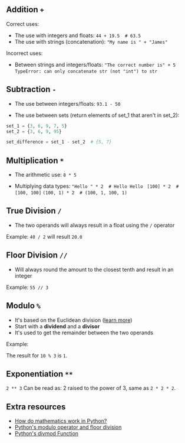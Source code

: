 ## Addition `+`
Correct uses:
- The use with integers and floats:
`44 + 19.5  # 63.5`
- The use with strings (concatenation):
`"My name is " + "James"`

Incorrect uses:
- Between strings and integers/floats:
`"The correct number is" + 5`
`TypeError: can only concatenate str (not "int") to str`

## Subtraction `-`
- The use between integers/floats:
`93.1 - 50`

- The use between sets (return elements of set_1 that aren't in set_2):
```python
set_1 = {3, 6, 9, 7, 5}
set_2 = {3, 6, 9, 95}

set_difference = set_1 - set_2  # {5, 7}
```

## Multiplication `*`
- The arithmetic use:
`8 * 5`

- Multiplying data types:
`"Hello " * 2  # Hello Hello `
`[100] * 2  # [100, 100]`
`(100, 1) * 2  # (100, 1, 100, 1)`

## True Division `/`
- The two operands will always result in a float using the `/` operator

Example:
`40 / 2` will result `20.0`

## Floor Division `//`
- Will always round the amount to the closest tenth and result in an integer

Example:
`55 // 3`

## Modulo `%`
- It's based on the Euclidean division ([learn more](https://blog.teclado.com/pythons-modulo-operator-and-floor-division/))
- Start with a **dividend** and a **divisor**
- It's used to get the remainder between the two operands

Example:

The result for `10 % 3` is `1`.


## Exponentiation `**`
`2 ** 3` Can be read as: 2 raised to the power of 3, same as `2 * 2 * 2`.


## Extra resources
- [How do mathematics work in Python?](https://python.tecladocode.com/1_age_program/1_strings_numbers.html#how-do-mathematics-work-in-python)
- [Python's modulo operator and floor division](https://blog.teclado.com/pythons-modulo-operator-and-floor-division/)
- [Python's divmod Function](https://blog.teclado.com/pythons-divmod-function/)